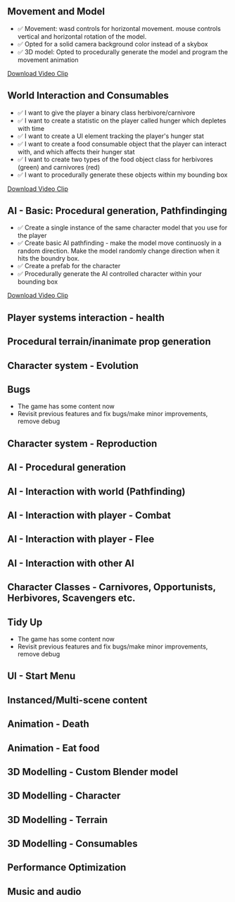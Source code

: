 ## Movement and Model
- ✅ Movement: wasd controls for horizontal movement. mouse controls vertical and horizontal rotation of the model.
- ✅ Opted for a solid camera background color instead of a skybox
- ✅ 3D model: Opted to procedurally generate the model and program the movement animation

[Download Video Clip](Recordings/Movie_001.mp4)

## World Interaction and Consumables
- ✅ I want to give the player a binary class herbivore/carnivore
- ✅ I want to create a statistic on the player called hunger which depletes with time
- ✅ I want to create a UI element tracking the player's hunger stat
- ✅ I want to create a food consumable object that the player can interact with, and which affects their hunger stat
- ✅ I want to create two types of the food object class for herbivores (green) and carnivores (red)
- ✅ I want to procedurally generate these objects within my bounding box

[Download Video Clip](Recordings/Movie_006.mp4)

## AI - Basic: Procedural generation, Pathfindinging
- ✅ Create a single instance of the same character model that you use for the player
- ✅ Create basic AI pathfinding - make the model move continuosly in a random direction. Make the model randomly change direction when it hits the boundry box.
- ✅ Create a prefab for the character
- ✅ Procedurally generate the AI controlled character within your bounding box

[Download Video Clip](Recordings/Movie_007.mp4)

## Player systems interaction - health

## Procedural terrain/inanimate prop generation

## Character system - Evolution

## Bugs
- The game has some content now
- Revisit previous features and fix bugs/make minor improvements, remove debug

## Character system - Reproduction

## AI - Procedural generation

## AI - Interaction with world (Pathfinding)

## AI - Interaction with player - Combat

## AI - Interaction with player - Flee

## AI - Interaction with other AI

## Character Classes - Carnivores, Opportunists, Herbivores, Scavengers etc.

## Tidy Up 
- The game has some content now
- Revisit previous features and fix bugs/make minor improvements, remove debug

## UI - Start Menu

## Instanced/Multi-scene content

## Animation - Death

## Animation - Eat food

## 3D Modelling - Custom Blender model

## 3D Modelling - Character

## 3D Modelling - Terrain

## 3D Modelling - Consumables

## Performance Optimization

## Music and audio

